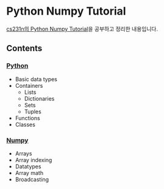 # Python Numpy Tutorial

[cs231n의 Python Numpy Tutorial](http://cs231n.github.io/python-numpy-tutorial/#python)을 공부하고 정리한 내용입니다.



## Contents

### [Python](./python.ipynb)
- Basic data types
- Containers
  - Lists
  - Dictionaries
  - Sets
  - Tuples
- Functions
- Classes

### [Numpy](./numpy.ipynb)
- Arrays
- Array indexing
- Datatypes
- Array math
- Broadcasting